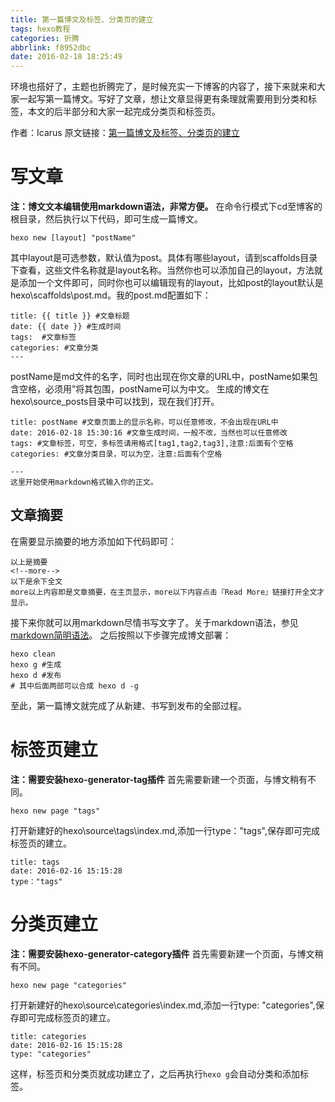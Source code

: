 ```yaml
---
title: 第一篇博文及标签、分类页的建立
tags: hexo教程
categories: 折腾
abbrlink: f8952dbc
date: 2016-02-18 18:25:49
---
```

环境也搭好了，主题也折腾完了，是时候充实一下博客的内容了，接下来就来和大家一起写第一篇博文。写好了文章，想让文章显得更有条理就需要用到分类和标签，本文的后半部分和大家一起完成分类页和标签页。
<!--more-->

作者：Icarus
原文链接：[第一篇博文及标签、分类页的建立](https://xdlrt.github.io/2016/02/18/2016-02-18)

# 写文章
****注：博文文本编辑使用markdown语法，非常方便。****
在命令行模式下cd至博客的根目录，然后执行以下代码，即可生成一篇博文。
````
hexo new [layout] "postName"
````
其中layout是可选参数，默认值为post。具体有哪些layout，请到scaffolds目录下查看，这些文件名称就是layout名称。当然你也可以添加自己的layout，方法就是添加一个文件即可，同时你也可以编辑现有的layout，比如post的layout默认是hexo\scaffolds\post.md。我的post.md配置如下：
````
title: {{ title }} #文章标题
date: {{ date }} #生成时间
tags:  #文章标签
categories: #文章分类
---
````
postName是md文件的名字，同时也出现在你文章的URL中，postName如果包含空格，必须用”将其包围，postName可以为中文。
生成的博文在hexo\source\_posts目录中可以找到，现在我们打开。
````
title: postName #文章页面上的显示名称，可以任意修改，不会出现在URL中
date: 2016-02-18 15:30:16 #文章生成时间，一般不改，当然也可以任意修改
tags: #文章标签，可空，多标签请用格式[tag1,tag2,tag3],注意:后面有个空格
categories: #文章分类目录，可以为空，注意:后面有个空格

---
这里开始使用markdown格式输入你的正文。
````
## 文章摘要
在需要显示摘要的地方添加如下代码即可：
````
以上是摘要
<!--more-->
以下是余下全文
more以上内容即是文章摘要，在主页显示，more以下内容点击『Read More』链接打开全文才显示。
````
接下来你就可以用markdown尽情书写文字了。关于markdown语法，参见[markdown简明语法](http://ibruce.info/2013/11/26/markdown/)。
之后按照以下步骤完成博文部署：
````
hexo clean
hexo g #生成
hexo d #发布
# 其中后面两部可以合成 hexo d -g
````
至此，第一篇博文就完成了从新建、书写到发布的全部过程。

# 标签页建立
**注：需要安装hexo-generator-tag插件**
首先需要新建一个页面，与博文稍有不同。
````
hexo new page "tags"
````
打开新建好的hexo\source\tags\index.md,添加一行type："tags",保存即可完成标签页的建立。
````
title: tags
date: 2016-02-16 15:15:28
type："tags"
````

# 分类页建立
**注：需要安装hexo-generator-category插件**
首先需要新建一个页面，与博文稍有不同。
````
hexo new page "categories"
````
打开新建好的hexo\source\categories\index.md,添加一行type: "categories",保存即可完成标签页的建立。
````
title: categories
date: 2016-02-16 15:15:28
type: "categories"
````

这样，标签页和分类页就成功建立了，之后再执行`hexo g`会自动分类和添加标签。
